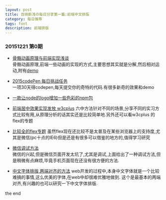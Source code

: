 ```yaml
---
layout: post
title: 百晓断浅の每日分享第一篇:前端中文排版
category: 每日推荐
tags: font
description: 前端排版
---
```


### 20151221 第0期  

- [骨骼动画原理与前端实现浅谈](http://web.jobbole.com/84359/)  
骨骼动画原理,前端一些动画的实现的方式,主要思想其实就是分解,然后相对运动,附有[demo](http://codepen.io/taobaofed/pen/xwozdd)

- [2015codePen 每日挑战任务](http://codevember2015.tumblr.com/)  
一项30天得codepen,每天提交你的奇特的代码.有很多新奇的效果和demo  

- [一款让node的logo增加一些色彩的npm包](https://davidwalsh.name/chalk)

- [前端居中效果实现发放 w3cplus](http://www.w3cplus.com/css/vertically-center-content-with-css)
六中方法针对不同的场景,分享不同的实习方式比较有用,从原理分析的话其实还是比较简单地.另外还可以看w3cplus 的flex的专题

- [比较全的flex专题](http://www.w3cplus.com/blog/tags/157.html)
虽然flex现在还比较不是太普及在某些浏览器上的支持度,尤其是微信(pc十点的IE6)但是还是有很多可以借鉴的地方的,值得学习研究
- [微信调试方法](http://www.weixin.com/thread-7016-1-1.html)  
微信的兴起,但是微信页面开发太坑了,尤其是调试,上面给出了一种调试方法,但是稍微有点麻烦,毕竟手机页面现在还没有很方便的方法.

- [中文字体排版,两端对齐的方法](http://demo.doyoe.com/css3/justify/)
web开发的过程中,本身中文字体就是一个比较难搞的事情,这么优美的字体,在web中却很难优雅地做到. 这个是最基本的两端对齐,有兴趣的也可以研究一下中文字体排版.  


the end  
